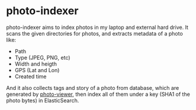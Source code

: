 # photo-indexer

photo-indexer aims to index photos in my laptop and external hard drive. It scans the given directories for photos, and extracts metadata of a photo like:
- Path
- Type (JPEG, PNG, etc)
- Width and heigth
- GPS (Lat and Lon)
- Created time

And it also collects tags and story of a photo from database, which are generated by [photo-viewer](https://github.com/archerwq/photo-viewer), then index all of them under a key (SHA1 of the photo bytes) in ElasticSearch.
